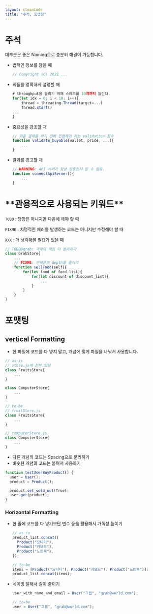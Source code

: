 ```yaml
---
layout: cleanCode
title: "주석, 포맷팅"
---
```


# 주석

대부분은 좋은 Naming으로 충분히 해결이 가능합니다.

- 법적인 정보를 담을 때
  ```jsx
  // Copyright (C) 2021 ...
  ```
- 의돌를 명확하게 설명할 때
  ```jsx
  # throughput을 늘리기 위해 스레드를 10개까지 늘린다.
  for(let idx = 0; i < 10; i++){
      thread = threading.Thread(target=...)
      thread.start()
  ...
  }
  ```
- 중요성을 강조할 때
  ```jsx
  // 최종 결제를 하기 전에 진행해야 하는 validation 함수
  function validate_buyable(wallet, price, ...){
      ...
  }
  ```
- 결과를 경고할 때
  ```jsx
  // WARNING: API 서버가 항상 양호한지 알 수 없음.
  function connectApiServer(){
      ...
  }
  ```

# \***\*관용적으로 사용되는 키워드\*\***

`TODO` : 당장은 아니지만 다음에 해야 할 때

`FIXME` : 치명적인 에러를 발생하는 코드는 아니지만 수정해야 할 때

`XXX` : 더 생각해볼 필요가 있을 때

```jsx
// TODO@grab: 객체의 책임 더 분리하기
class GrabStore{
    ...
    // FIXME: 반복문의 depth를 줄이기
    function sellFood(self){
        for(let food of food_list){
            for(let discount of discount_list){
                ...
			}
		}
	}
}
```

# 포맷팅

## vertical Formatting

- 한 파일에 코드를 다 넣지 말고, 개념에 맞게 파일을 나눠서 사용합니다.

```jsx
// as-is
// store.js에 전부 있음
class FruitsStore{
    ...
}

class ComputerStore{
    ...
}

// to-be
// fruitStore.js
class FruitsStore{
    ...
}

// computerStore.js
class ComputerStore{
    ...
}
```

- 다른 개념의 코드는 Spacing으로 분리하기
- 비슷한 개념의 코드는 붙여서 사용하기

```jsx
function testUserBuyProduct() {
  user = User();
  product = Product();

  product.set_sold_out(True);
  user.get(product);
}
```

### **Horizontal Formatting**

- 한 줄에 코드를 다 넣기보단 변수 등을 활용해서 가독성 높이기
  ```jsx
  // as-is
  product_list.concat([
    Product("모니터"),
    Product("키보드"),
    Product("노트북"),
  ]);

  // to-be
  items = [Product("모니터"), Product("키보드"), Product("노트북")];
  product_list.concat(items);
  ```
- 네이밍 잘해서 길이 줄이기
  ```jsx
  user_with_name_and_email = User("그랩", "grab@world.com");

  // to-be
  user = User("그랩", "grab@world.com");
  ```
